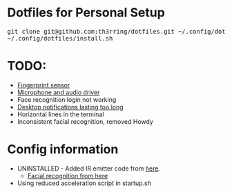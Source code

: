   # Dotfiles for Personal Setup #
<pre>
git clone git@github.com:th3rring/dotfiles.git ~/.config/dotfiles
~/.config/dotfiles/install.sh
</pre>

  # TODO: #
  * [Fingerprint sensor](https://forums.lenovo.com/t5/Other-Linux-Discussions/How-To-Configure-X1-Carbon-Gen-7-on-Debian-FingerPrint-4G-Modem/td-p/4550327/page/4)
  * [Microphone and audio driver](https://bbs.archlinux.org/viewtopic.php?pid=1868200#p1868200)
  * Face recognition login not working
  * [Desktop notifications lasting too long](https://forum.kde.org/viewtopic.php?f=289&t=160839)
  * Horizontal lines in the terminal
  * Inconsistent facial recognition, removed Howdy
  
# Config information #
  * UNINSTALLED - Added IR emitter code from [here](https://github.com/PetePriority/chicony-ir-toggle.git).
    * [Facial recognition from here](https://github.com/boltgolt/howdy)
  * Using reduced acceleration script in startup.sh
